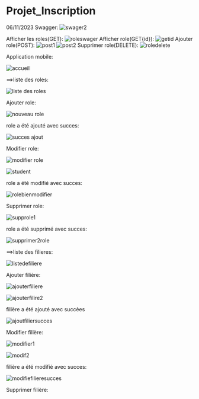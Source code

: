 # Projet_Inscription
 06/11/2023
Swagger:
![swager2](https://github.com/safae12-1/Projet_Inscription/assets/124156186/e8085055-7f94-4f18-b2d0-a1dda592de69)

Afficher les roles(GET):
![roleswager](https://github.com/safae12-1/Projet_Inscription/assets/124156186/34fe7404-63eb-4440-91ed-f31356b1cce7)
Afficher role(GET{id}):
![getid](https://github.com/safae12-1/Projet_Inscription/assets/124156186/354b8520-aad1-49ef-8bd4-2b2ba4b94ed1)
Ajouter role(POST):
![post1](https://github.com/safae12-1/Projet_Inscription/assets/124156186/247a711c-960b-489d-a471-4cd826bc84c3)
![post2](https://github.com/safae12-1/Projet_Inscription/assets/124156186/9aff3403-b10b-480d-b51c-2817e03ff290)
Supprimer role(DELETE):
![roledelete](https://github.com/safae12-1/Projet_Inscription/assets/124156186/35751239-b0b6-446d-8dd1-3221079bd9bc)

Application mobile:

![accueil](https://github.com/safae12-1/Projet_Inscription/assets/124156186/53e08326-9326-40da-abad-f10d3cf34a1d)

==>liste des roles:

![liste des roles](https://github.com/safae12-1/Projet_Inscription/assets/124156186/ab47b4e1-e258-4e49-a424-171bf41d0e35)

Ajouter role:

![nouveau role](https://github.com/safae12-1/Projet_Inscription/assets/124156186/625d0d74-fb04-4f3c-a99d-38606b55eccc)

role a été ajouté avec succes:

![succes ajout](https://github.com/safae12-1/Projet_Inscription/assets/124156186/108fcf58-ac54-48a1-a839-2cb91de40a10)

Modifier role:

![modifier role](https://github.com/safae12-1/Projet_Inscription/assets/124156186/d519ed41-073b-4ce4-be8b-2971a4ee8bbb)

![student](https://github.com/safae12-1/Projet_Inscription/assets/124156186/9908f157-c9af-476e-a3e1-7ae743b27a6e)

role a été modifié avec succes:

![rolebienmodifier](https://github.com/safae12-1/Projet_Inscription/assets/124156186/5a0d2bfc-445b-41d4-8acc-bcfda5b5be95)

Supprimer role:

![supprole1](https://github.com/safae12-1/Projet_Inscription/assets/124156186/d4aa5035-de50-4523-b58c-378176f63c18)

role a été supprimé avec succes:

![supprimer2role](https://github.com/safae12-1/Projet_Inscription/assets/124156186/4b55e2e6-0936-456e-80f5-3ec70afd6e10)


==>liste des filieres:

![listedefiliere](https://github.com/safae12-1/Projet_Inscription/assets/124156186/2f8317ce-3bca-4ed5-a6f4-a7f4b683ba85)

Ajouter filière:

![ajouterfiliere](https://github.com/safae12-1/Projet_Inscription/assets/124156186/84586d73-561c-43dd-8232-6019a7cef55e)

![ajouterfilire2](https://github.com/safae12-1/Projet_Inscription/assets/124156186/9c1d1848-1073-4242-9643-e89a00652e25)

filière a été ajouté avec succèes

![ajoutfiliersucces](https://github.com/safae12-1/Projet_Inscription/assets/124156186/cd94463e-d9cc-4368-9247-52eb422cc788)

Modifier filière:

![modifier1](https://github.com/safae12-1/Projet_Inscription/assets/124156186/16d06891-b174-4fed-85e3-13ab17f19609)

![modif2](https://github.com/safae12-1/Projet_Inscription/assets/124156186/4de89a87-d3c9-4db6-95b6-514bde3c9c1d)

filière a été modifié avec succes:

![modifiefilieresucces](https://github.com/safae12-1/Projet_Inscription/assets/124156186/c14751bd-dc5e-490d-8856-e905dfb81950)

Supprimer filière:

